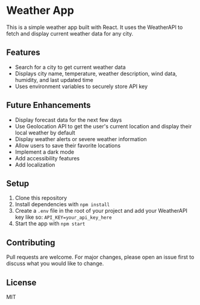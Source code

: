 # Weather App

This is a simple weather app built with React. It uses the WeatherAPI to fetch and display current weather data for any city.

## Features

- Search for a city to get current weather data
- Displays city name, temperature, weather description, wind data, humidity, and last updated time
- Uses environment variables to securely store API key

## Future Enhancements

- Display forecast data for the next few days
- Use Geolocation API to get the user's current location and display their local weather by default
- Display weather alerts or severe weather information
- Allow users to save their favorite locations
- Implement a dark mode
- Add accessibility features
- Add localization

## Setup

1. Clone this repository
2. Install dependencies with `npm install`
3. Create a `.env` file in the root of your project and add your WeatherAPI key like so: `API_KEY=your_api_key_here`
4. Start the app with `npm start`

## Contributing

Pull requests are welcome. For major changes, please open an issue first to discuss what you would like to change.

## License

MIT
